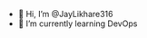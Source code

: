 - 👋 Hi, I’m @JayLikhare316
- 🌱 I’m currently learning DevOps
<!---
JayLikhare316/JayLikhare316 is a ✨ special ✨ repository because its `README.md` (this file) appears on your GitHub profile.
You can click the Preview link to take a look at your changes.
--->
